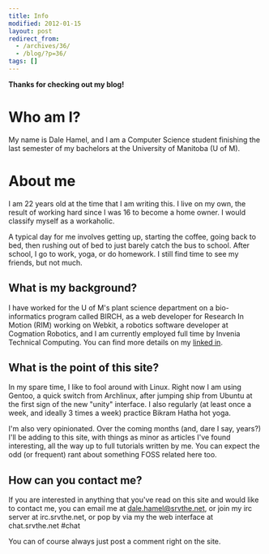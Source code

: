 ```yaml
---
title: Info
modified: 2012-01-15
layout: post
redirect_from:
  - /archives/36/
  - /blog/?p=36/
tags: []
---
```



**Thanks for checking out my blog!**

Who am I?
=========

My name is Dale Hamel, and I am a Computer Science student finishing the last semester of my bachelors at the University of Manitoba (U of M).

About me
========

I am 22 years old at the time that I am writing this. I live on my own, the result of working hard since I was 16 to become a home owner. I would classify myself as a workaholic.

A typical day for me involves getting up, starting the coffee, going back to bed, then rushing out of bed to just barely catch the bus to school. After school, I go to work, yoga, or do homework. I still find time to see my friends, but not much.

What is my background?
----------------------

I have worked for the U of M's plant science department on a bio-informatics program called BIRCH, as a web developer for Research In Motion (RIM) working on Webkit, a robotics software developer at Cogmation Robotics, and I am currently employed full time by Invenia Technical Computing. You can find more details on my [linked in](https://ca.linkedin.com/pub/dale-hamel/34/45b/6b9 "linked in").

What is the point of this site?
-------------------------------

In my spare time, I like to fool around with Linux. Right now I am using Gentoo, a quick switch from Archlinux, after jumping ship from Ubuntu at the first sign of the new "unity" interface. I also regularly (at least once a week, and ideally 3 times a week) practice Bikram Hatha hot yoga.

I'm also very opinionated. Over the coming months (and, dare I say, years?) I'll be adding to this site, with things as minor as articles I've found interesting, all the way up to full tutorials written by me. You can expect the odd (or frequent) rant about something FOSS related here too.

How can you contact me?
-----------------------

If you are interested in anything that you've read on this site and would like to contact me, you can email me at dale.hamel@srvthe.net, or join my irc server at irc.srvthe.net, or pop by via my the web interface at chat.srvthe.net \#chat

You can of course always just post a comment right on the site.
